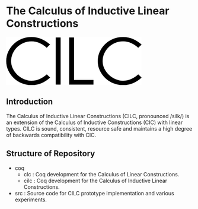 # The Calculus of Inductive Linear Constructions

![logo](/imgs/logo.png)

## Introduction

The Calculus of Inductive Linear Constructions (CILC, pronounced /silk/) is an extension of the Calculus of Inductive Constructions (CIC) with linear types. CILC is sound, consistent, resource safe and maintains a high degree of backwards compatibility with CIC.

## Structure of Repository

* coq
    * clc : Coq development for the Calculus of Linear Constructions.
    * cilc : Coq development for the Calculus of Inductive Linear Constructions.
* src : Source code for CILC prototype implementation and various experiments.
